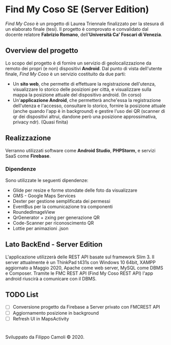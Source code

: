 # Find My Coso SE (Server Edition)

_Find My Coso_ è un progetto di Laurea Triennale finalizzato per la stesura di un elaborato finale (tesi).
Il progetto è comprovato e convalidato dal docente relatore **Fabrizio Romano**, dell'**Università Ca' Foscari di Venezia**.

## Overview del progetto
Lo scopo del progetto è di fornire un servizio di geolocalizzazione da remoto dei propri (e non) dispositivi **Android**.
Dal punto di vista dell'utente finale, _Find My Coso_ è un servizio costituito da due parti:
* Un **sito web**, che permette di effettuare la registrazione dell'utenza, visualizzare lo storico delle posizioni per città, e visualizzare sulla mappa la posizione attuale del dispositivo android. (In corso)
* Un'**applicazione Android**, che permetterà anche'essa la registrazione dell'utenza e l'accesso, consultare lo storico, fornire la posizione attuale (anche quando l'app è in background) e gestire l'uso dei QR (scanner di qr dei dispositivi altrui, dandone però una posizione approssimativa, privacy ndr). (Quasi finita)

## Realizzazione
Verranno utilizzati software come **Android Studio**, **PHPStorm**, e servizi SaaS come **Firebase**.

### Dipendenze
Sono utilizzate le seguenti dipendenze:
* Glide per resize e forme stondate delle foto da visualizzare
* GMS - Google Maps Services
* Dexter per gestione semplificata dei permessi
* EventBus per la comunicazione tra componenti
* RoundedImageView
* QrGenerator + zxing per generazione QR
* Code-Scanner per riconoscimento QR
* Lottie per animazioni .json

## Lato BackEnd - Server Edition
L'applicazione utilizzerà delle REST API basate sul framework Slim 3. 
Il server attualmente è un ThinkPad t431s con Windows 10 64bit, XAMPP aggiornato a Maggio 2020, Apache come web server, MySQL come DBMS e Composer. Tramite le FMC REST API (Find My Coso REST API) l'app android riuscirà a comunicare con il DBMS.


## TODO List
- [ ] Conversione progetto da Firebase a Server privato con FMCREST API
- [ ] Aggiornamento posizione in background
- [ ] Refresh UI in MapsActivity

# 
Sviluppato da Filippo Camoli © 2020.

